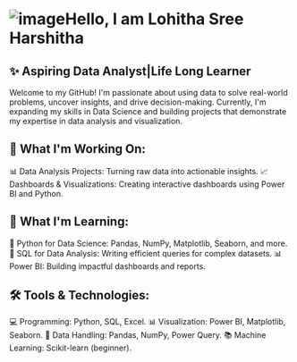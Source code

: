 # ![image](https://github.com/user-attachments/assets/c75bcfb5-a601-4af3-8ebe-2f24edc11cff)Hello, I am Lohitha Sree Harshitha

## ✨ Aspiring Data Analyst|Life Long Learner
Welcome to my GitHub! I'm passionate about using data to solve real-world problems, uncover insights, and drive decision-making. Currently, I'm expanding my skills in Data Science and building projects that demonstrate my expertise in data analysis and visualization.
## 🔭 What I'm Working On:
📊 Data Analysis Projects: Turning raw data into actionable insights.
📈 Dashboards & Visualizations: Creating interactive dashboards using Power BI and Python.

## 🌱 What I'm Learning:
🚀 Python for Data Science: Pandas, NumPy, Matplotlib, Seaborn, and more.
📘 SQL for Data Analysis: Writing efficient queries for complex datasets.
📊 Power BI: Building impactful dashboards and reports.

## 🛠️ Tools & Technologies:
💻 Programming: Python, SQL, Excel.
📊 Visualization: Power BI, Matplotlib, Seaborn.
📂 Data Handling: Pandas, NumPy, Power Query.
📚 Machine Learning: Scikit-learn (beginner).
